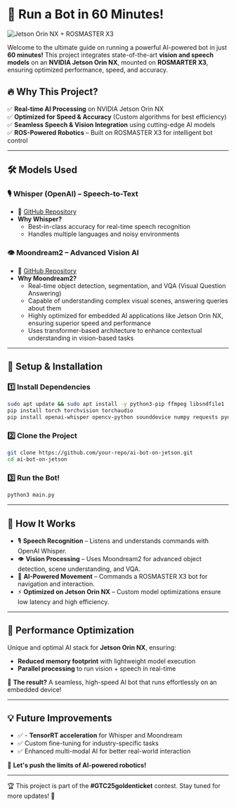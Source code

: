 # 🚀 **Run a Bot in 60 Minutes!**

![Jetson Orin NX + ROSMASTER X3](https://user-images.githubusercontent.com/example-graphic.jpg)

Welcome to the ultimate guide on running a powerful AI-powered bot in just **60 minutes!** This project integrates state-of-the-art **vision and speech models** on an **NVIDIA Jetson Orin NX**, mounted on **ROSMARTER X3**, ensuring optimized performance, speed, and accuracy.

## 🔥 **Why This Project?**
✅ **Real-time AI Processing** on NVIDIA Jetson Orin NX  
✅ **Optimized for Speed & Accuracy** (Custom algorithms for best efficiency)  
✅ **Seamless Speech & Vision Integration** using cutting-edge AI models  
✅ **ROS-Powered Robotics** – Built on ROSMASTER X3 for intelligent bot control  

---

## 🛠 **Models Used**
### 🎙️ **Whisper (OpenAI)** – Speech-to-Text
- 🔗 [GitHub Repository](https://github.com/openai/whisper)
- **Why Whisper?**
  - Best-in-class accuracy for real-time speech recognition
  - Handles multiple languages and noisy environments

### 👁️ **Moondream2 – Advanced Vision AI**
- 🔗 [GitHub Repository](https://github.com/vikhyat/moondream)
- **Why Moondream2?**
  - Real-time object detection, segmentation, and VQA (Visual Question Answering)
  - Capable of understanding complex visual scenes, answering queries about them
  - Highly optimized for embedded AI applications like Jetson Orin NX, ensuring superior speed and performance
  - Uses transformer-based architecture to enhance contextual understanding in vision-based tasks

---

## 🚀 **Setup & Installation**
### **1️⃣ Install Dependencies**
```bash
sudo apt update && sudo apt install -y python3-pip ffmpeg libsndfile1
pip install torch torchvision torchaudio
pip install openai-whisper opencv-python sounddevice numpy requests pydub
```

### **2️⃣ Clone the Project**
```bash
git clone https://github.com/your-repo/ai-bot-on-jetson.git
cd ai-bot-on-jetson
```

### **3️⃣ Run the Bot!**
```bash
python3 main.py
```

---

## 🤖 **How It Works**

- 🎙️ **Speech Recognition** – Listens and understands commands with OpenAI Whisper.
- 👁️ **Vision Processing** – Uses Moondream2 for advanced object detection, scene understanding, and VQA.
- 🦾 **AI-Powered Movement** – Commands a ROSMASTER X3 bot for navigation and interaction.
- ⚡ **Optimized on Jetson Orin NX** – Custom model optimizations ensure low latency and high efficiency.

---

## 🌟 **Performance Optimization**

Unique and optimal AI stack for **Jetson Orin NX**, ensuring:
- **Reduced memory footprint** with lightweight model execution
- **Parallel processing** to run vision + speech in real-time

🚀 **The result?** A seamless, high-speed AI bot that runs effortlessly on an embedded device!

---

## 💡 **Future Improvements**
- ✅ - **TensorRT acceleration** for Whisper and Moondream
- ✅ Custom fine-tuning for industry-specific tasks
- ✅ Enhanced multi-modal AI for better real-world interaction

🎯 **Let's push the limits of AI-powered robotics!**

---

🏆 This project is part of the **#GTC25goldenticket** contest. Stay tuned for more updates! 🚀
